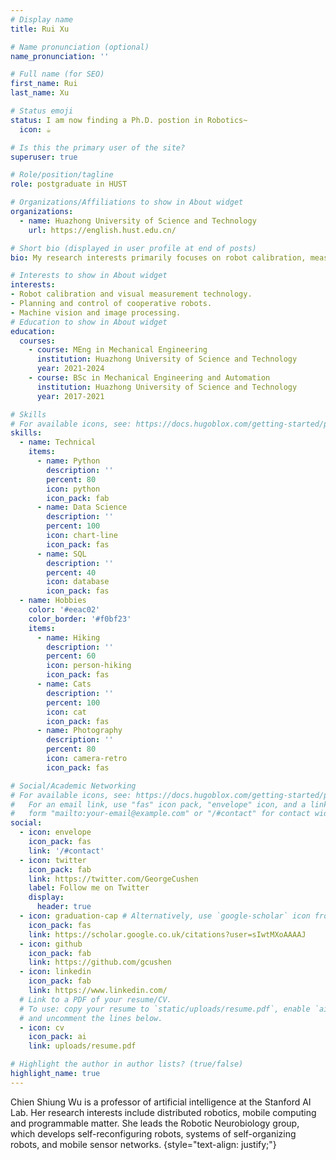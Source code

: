 ```yaml
---
# Display name
title: Rui Xu

# Name pronunciation (optional)
name_pronunciation: ''

# Full name (for SEO)
first_name: Rui
last_name: Xu

# Status emoji
status: I am now finding a Ph.D. postion in Robotics~
  icon: ☕️

# Is this the primary user of the site?
superuser: true

# Role/position/tagline
role: postgraduate in HUST

# Organizations/Affiliations to show in About widget
organizations:
  - name: Huazhong University of Science and Technology
    url: https://english.hust.edu.cn/

# Short bio (displayed in user profile at end of posts)
bio: My research interests primarily focuses on robot calibration, measurement, and control techniques.

# Interests to show in About widget
interests:
- Robot calibration and visual measurement technology.
- Planning and control of cooperative robots.
- Machine vision and image processing.
# Education to show in About widget
education:
  courses:
    - course: MEng in Mechanical Engineering
      institution: Huazhong University of Science and Technology
      year: 2021-2024
    - course: BSc in Mechanical Engineering and Automation
      institution: Huazhong University of Science and Technology
      year: 2017-2021

# Skills
# For available icons, see: https://docs.hugoblox.com/getting-started/page-builder/#icons
skills:
  - name: Technical
    items:
      - name: Python
        description: ''
        percent: 80
        icon: python
        icon_pack: fab
      - name: Data Science
        description: ''
        percent: 100
        icon: chart-line
        icon_pack: fas
      - name: SQL
        description: ''
        percent: 40
        icon: database
        icon_pack: fas
  - name: Hobbies
    color: '#eeac02'
    color_border: '#f0bf23'
    items:
      - name: Hiking
        description: ''
        percent: 60
        icon: person-hiking
        icon_pack: fas
      - name: Cats
        description: ''
        percent: 100
        icon: cat
        icon_pack: fas
      - name: Photography
        description: ''
        percent: 80
        icon: camera-retro
        icon_pack: fas

# Social/Academic Networking
# For available icons, see: https://docs.hugoblox.com/getting-started/page-builder/#icons
#   For an email link, use "fas" icon pack, "envelope" icon, and a link in the
#   form "mailto:your-email@example.com" or "/#contact" for contact widget.
social:
  - icon: envelope
    icon_pack: fas
    link: '/#contact'
  - icon: twitter
    icon_pack: fab
    link: https://twitter.com/GeorgeCushen
    label: Follow me on Twitter
    display:
      header: true
  - icon: graduation-cap # Alternatively, use `google-scholar` icon from `ai` icon pack
    icon_pack: fas
    link: https://scholar.google.co.uk/citations?user=sIwtMXoAAAAJ
  - icon: github
    icon_pack: fab
    link: https://github.com/gcushen
  - icon: linkedin
    icon_pack: fab
    link: https://www.linkedin.com/
  # Link to a PDF of your resume/CV.
  # To use: copy your resume to `static/uploads/resume.pdf`, enable `ai` icons in `params.yaml`,
  # and uncomment the lines below.
  - icon: cv
    icon_pack: ai
    link: uploads/resume.pdf

# Highlight the author in author lists? (true/false)
highlight_name: true
---
```


Chien Shiung Wu is a professor of artificial intelligence at the Stanford AI Lab. Her research interests include distributed robotics, mobile computing and programmable matter. She leads the Robotic Neurobiology group, which develops self-reconfiguring robots, systems of self-organizing robots, and mobile sensor networks.
{style="text-align: justify;"}
